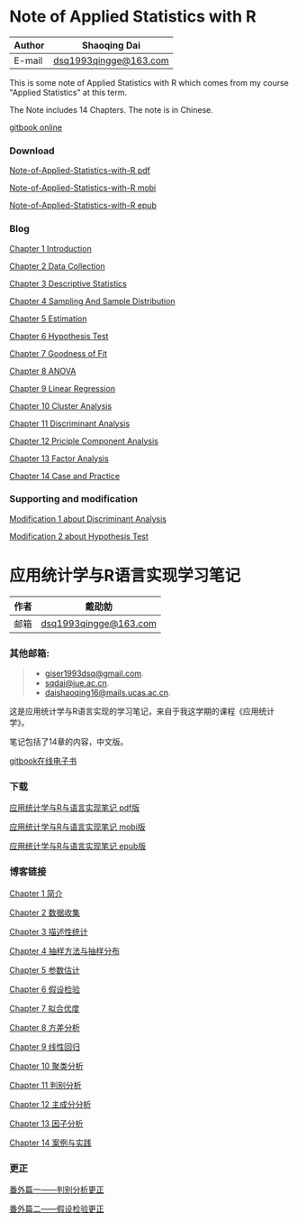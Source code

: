 # Note of Applied Statistics with R

|Author|Shaoqing Dai|
|---|---|
|E-mail|dsq1993qingge@163.com|

This is some note of Applied Statistics with R which comes from my course "Applied Statistics" at this term.

The Note includes 14 Chapters. The note is in Chinese.

[gitbook online](https://giserdaishaoqing.gitbooks.io/note-of-applied-statistics-with-r-book/content/)

### Download
[Note-of-Applied-Statistics-with-R pdf](http://science.gisersqdai.top/NBAPR%2Fnote-of-applied-statistics-with-r-book.pdf)

[Note-of-Applied-Statistics-with-R mobi](http://science.gisersqdai.top/NBAPR%2Fnote-of-applied-statistics-with-r-book.mobi)

[Note-of-Applied-Statistics-with-R epub](http://science.gisersqdai.top/NBAPR%2Fnote-of-applied-statistics-with-r-book.epub)

### Blog
[Chapter 1 Introduction](https://gisersqdai.top/2017/05/02/%E5%BA%94%E7%94%A8%E7%BB%9F%E8%AE%A1%E5%AD%A6%E4%B8%8ER%E8%AF%AD%E8%A8%80%E5%AE%9E%E7%8E%B0%E5%AD%A6%E4%B9%A0%E7%AC%94%E8%AE%B0%EF%BC%88%E4%B8%80%EF%BC%89%E2%80%94%E2%80%94%E7%AE%80%E4%BB%8B/)

[Chapter 2 Data Collection](https://gisersqdai.top/2017/05/04/%E5%BA%94%E7%94%A8%E7%BB%9F%E8%AE%A1%E5%AD%A6%E4%B8%8ER%E8%AF%AD%E8%A8%80%E5%AE%9E%E7%8E%B0%E5%AD%A6%E4%B9%A0%E7%AC%94%E8%AE%B0%EF%BC%88%E4%BA%8C%EF%BC%89%E2%80%94%E2%80%94%E6%95%B0%E6%8D%AE%E6%94%B6%E9%9B%86/)

[Chapter 3 Descriptive Statistics](https://gisersqdai.top/2017/05/05/%E5%BA%94%E7%94%A8%E7%BB%9F%E8%AE%A1%E5%AD%A6%E4%B8%8ER%E8%AF%AD%E8%A8%80%E5%AE%9E%E7%8E%B0%E5%AD%A6%E4%B9%A0%E7%AC%94%E8%AE%B0%EF%BC%88%E4%B8%89%EF%BC%89%E2%80%94%E2%80%94%E6%8F%8F%E8%BF%B0%E6%80%A7%E7%BB%9F%E8%AE%A1/)

[Chapter 4 Sampling And Sample Distribution](https://gisersqdai.top/2017/05/06/%E5%BA%94%E7%94%A8%E7%BB%9F%E8%AE%A1%E5%AD%A6%E4%B8%8ER%E8%AF%AD%E8%A8%80%E5%AE%9E%E7%8E%B0%E5%AD%A6%E4%B9%A0%E7%AC%94%E8%AE%B0%EF%BC%88%E5%9B%9B%EF%BC%89%E2%80%94%E2%80%94%E6%8A%BD%E6%A0%B7%E6%96%B9%E6%B3%95%E4%B8%8E%E6%8A%BD%E6%A0%B7%E5%88%86%E5%B8%83/)

[Chapter 5 Estimation](https://gisersqdai.top/2017/05/07/%E5%BA%94%E7%94%A8%E7%BB%9F%E8%AE%A1%E5%AD%A6%E4%B8%8ER%E8%AF%AD%E8%A8%80%E5%AE%9E%E7%8E%B0%E5%AD%A6%E4%B9%A0%E7%AC%94%E8%AE%B0%EF%BC%88%E4%BA%94%EF%BC%89%E2%80%94%E2%80%94%E5%8F%82%E6%95%B0%E4%BC%B0%E8%AE%A1/)

[Chapter 6 Hypothesis Test](https://gisersqdai.top/2017/05/08/%E5%BA%94%E7%94%A8%E7%BB%9F%E8%AE%A1%E5%AD%A6%E4%B8%8ER%E8%AF%AD%E8%A8%80%E5%AE%9E%E7%8E%B0%E5%AD%A6%E4%B9%A0%E7%AC%94%E8%AE%B0%EF%BC%88%E5%85%AD%EF%BC%89%E2%80%94%E2%80%94%E5%81%87%E8%AE%BE%E6%A3%80%E9%AA%8C/) 

[Chapter 7 Goodness of Fit](https://gisersqdai.top/2017/05/10/%E5%BA%94%E7%94%A8%E7%BB%9F%E8%AE%A1%E5%AD%A6%E4%B8%8ER%E8%AF%AD%E8%A8%80%E5%AE%9E%E7%8E%B0%E5%AD%A6%E4%B9%A0%E7%AC%94%E8%AE%B0%EF%BC%88%E4%B8%83%EF%BC%89%E2%80%94%E2%80%94%E6%8B%9F%E5%90%88%E4%BC%98%E5%BA%A6%E6%A3%80%E9%AA%8C/)  

[Chapter 8 ANOVA](https://gisersqdai.top/2017/06/11/%E5%BA%94%E7%94%A8%E7%BB%9F%E8%AE%A1%E5%AD%A6%E4%B8%8ER%E8%AF%AD%E8%A8%80%E5%AE%9E%E7%8E%B0%E5%AD%A6%E4%B9%A0%E7%AC%94%E8%AE%B0%EF%BC%88%E5%85%AB%EF%BC%89%E2%80%94%E2%80%94%E6%96%B9%E5%B7%AE%E5%88%86%E6%9E%90/)

[Chapter 9 Linear Regression](https://gisersqdai.top/2017/06/13/%E5%BA%94%E7%94%A8%E7%BB%9F%E8%AE%A1%E5%AD%A6%E4%B8%8ER%E8%AF%AD%E8%A8%80%E5%AE%9E%E7%8E%B0%E5%AD%A6%E4%B9%A0%E7%AC%94%E8%AE%B0%EF%BC%88%E4%B9%9D%EF%BC%89%E2%80%94%E2%80%94%E7%BA%BF%E6%80%A7%E5%9B%9E%E5%BD%92/)

[Chapter 10 Cluster Analysis](https://gisersqdai.top/2017/06/21/%E5%BA%94%E7%94%A8%E7%BB%9F%E8%AE%A1%E5%AD%A6%E4%B8%8ER%E8%AF%AD%E8%A8%80%E5%AE%9E%E7%8E%B0%E5%AD%A6%E4%B9%A0%E7%AC%94%E8%AE%B0%EF%BC%88%E5%8D%81%EF%BC%89%E2%80%94%E2%80%94%E8%81%9A%E7%B1%BB%E5%88%86%E6%9E%90/)

[Chapter 11 Discriminant Analysis](https://gisersqdai.top/2017/09/11/%E5%BA%94%E7%94%A8%E7%BB%9F%E8%AE%A1%E5%AD%A6%E4%B8%8ER%E8%AF%AD%E8%A8%80%E5%AE%9E%E7%8E%B0%E5%AD%A6%E4%B9%A0%E7%AC%94%E8%AE%B0%EF%BC%88%E5%8D%81%E4%B8%80%EF%BC%89%E2%80%94%E2%80%94%E5%88%A4%E5%88%AB%E5%88%86%E6%9E%90/)

[Chapter 12 Priciple Component Analysis](https://gisersqdai.top/2017/09/22/%E5%BA%94%E7%94%A8%E7%BB%9F%E8%AE%A1%E5%AD%A6%E4%B8%8ER%E8%AF%AD%E8%A8%80%E5%AE%9E%E7%8E%B0%E5%AD%A6%E4%B9%A0%E7%AC%94%E8%AE%B0%EF%BC%88%E5%8D%81%E4%BA%8C%EF%BC%89%E2%80%94%E2%80%94%E4%B8%BB%E6%88%90%E5%88%86%E5%88%86%E6%9E%90/)

[Chapter 13 Factor Analysis](https://gisersqdai.top/2017/10/06/%E5%BA%94%E7%94%A8%E7%BB%9F%E8%AE%A1%E5%AD%A6%E4%B8%8ER%E8%AF%AD%E8%A8%80%E5%AE%9E%E7%8E%B0%E5%AD%A6%E4%B9%A0%E7%AC%94%E8%AE%B0%EF%BC%88%E5%8D%81%E4%B8%89%EF%BC%89%E2%80%94%E2%80%94%E5%9B%A0%E5%AD%90%E5%88%86%E6%9E%90/)

[Chapter 14 Case and Practice](https://gisersqdai.top/2017/10/08/%E5%BA%94%E7%94%A8%E7%BB%9F%E8%AE%A1%E5%AD%A6%E4%B8%8ER%E8%AF%AD%E8%A8%80%E5%AE%9E%E7%8E%B0%E5%AD%A6%E4%B9%A0%E7%AC%94%E8%AE%B0%EF%BC%88%E5%8D%81%E5%9B%9B%EF%BC%89%E2%80%94%E2%80%94%E6%A1%88%E4%BE%8B%E4%B8%8E%E5%AE%9E%E8%B7%B5/)

### Supporting and modification

[Modification 1 about Discriminant Analysis](http://gisersqdai.top/2019/01/10/%E5%BA%94%E7%94%A8%E7%BB%9F%E8%AE%A1%E5%AD%A6%E4%B8%8ER%E8%AF%AD%E8%A8%80%E5%AE%9E%E7%8E%B0%E7%AC%94%E8%AE%B0%EF%BC%88%E7%95%AA%E5%A4%96%E7%AF%87%E4%B8%80%EF%BC%89/)

[Modification 2 about Hypothesis Test](http://gisersqdai.top/2020/02/19/%E5%BA%94%E7%94%A8%E7%BB%9F%E8%AE%A1%E5%AD%A6%E4%B8%8ER%E8%AF%AD%E8%A8%80%E5%AE%9E%E7%8E%B0%E7%AC%94%E8%AE%B0%EF%BC%88%E7%95%AA%E5%A4%96%E7%AF%87%E4%BA%8C%EF%BC%89%E2%80%94%E2%80%94%E5%81%87%E8%AE%BE%E6%A3%80%E9%AA%8C%E6%9B%B4%E6%AD%A3/)

# 应用统计学与R语言实现学习笔记

|作者|戴劭勍|
|---|---|
|邮箱|dsq1993qingge@163.com|

### 其他邮箱:
>* giser1993dsq@gmail.com. 
>* sqdai@iue.ac.cn. 
>* daishaoqing16@mails.ucas.ac.cn.

这是应用统计学与R语言实现的学习笔记，来自于我这学期的课程《应用统计学》。

笔记包括了14章的内容，中文版。

[gitbook在线电子书](https://giserdaishaoqing.gitbooks.io/note-of-applied-statistics-with-r-book/content/)

### 下载
[应用统计学与R与语言实现笔记 pdf版](http://science.gisersqdai.top/NBAPR%2Fnote-of-applied-statistics-with-r-book.pdf)

[应用统计学与R与语言实现笔记 mobi版](http://science.gisersqdai.top/NBAPR%2Fnote-of-applied-statistics-with-r-book.mobi)

[应用统计学与R与语言实现笔记 epub版](http://science.gisersqdai.top/NBAPR%2Fnote-of-applied-statistics-with-r-book.epub)

### 博客链接
[Chapter 1 简介](https://gisersqdai.top/2017/05/02/%E5%BA%94%E7%94%A8%E7%BB%9F%E8%AE%A1%E5%AD%A6%E4%B8%8ER%E8%AF%AD%E8%A8%80%E5%AE%9E%E7%8E%B0%E5%AD%A6%E4%B9%A0%E7%AC%94%E8%AE%B0%EF%BC%88%E4%B8%80%EF%BC%89%E2%80%94%E2%80%94%E7%AE%80%E4%BB%8B/)

[Chapter 2 数据收集](https://gisersqdai.top/2017/05/04/%E5%BA%94%E7%94%A8%E7%BB%9F%E8%AE%A1%E5%AD%A6%E4%B8%8ER%E8%AF%AD%E8%A8%80%E5%AE%9E%E7%8E%B0%E5%AD%A6%E4%B9%A0%E7%AC%94%E8%AE%B0%EF%BC%88%E4%BA%8C%EF%BC%89%E2%80%94%E2%80%94%E6%95%B0%E6%8D%AE%E6%94%B6%E9%9B%86/)

[Chapter 3 描述性统计](https://gisersqdai.top/2017/05/05/%E5%BA%94%E7%94%A8%E7%BB%9F%E8%AE%A1%E5%AD%A6%E4%B8%8ER%E8%AF%AD%E8%A8%80%E5%AE%9E%E7%8E%B0%E5%AD%A6%E4%B9%A0%E7%AC%94%E8%AE%B0%EF%BC%88%E4%B8%89%EF%BC%89%E2%80%94%E2%80%94%E6%8F%8F%E8%BF%B0%E6%80%A7%E7%BB%9F%E8%AE%A1/)

[Chapter 4 抽样方法与抽样分布](https://gisersqdai.top/2017/05/06/%E5%BA%94%E7%94%A8%E7%BB%9F%E8%AE%A1%E5%AD%A6%E4%B8%8ER%E8%AF%AD%E8%A8%80%E5%AE%9E%E7%8E%B0%E5%AD%A6%E4%B9%A0%E7%AC%94%E8%AE%B0%EF%BC%88%E5%9B%9B%EF%BC%89%E2%80%94%E2%80%94%E6%8A%BD%E6%A0%B7%E6%96%B9%E6%B3%95%E4%B8%8E%E6%8A%BD%E6%A0%B7%E5%88%86%E5%B8%83/)

[Chapter 5 参数估计](https://gisersqdai.top/2017/05/07/%E5%BA%94%E7%94%A8%E7%BB%9F%E8%AE%A1%E5%AD%A6%E4%B8%8ER%E8%AF%AD%E8%A8%80%E5%AE%9E%E7%8E%B0%E5%AD%A6%E4%B9%A0%E7%AC%94%E8%AE%B0%EF%BC%88%E4%BA%94%EF%BC%89%E2%80%94%E2%80%94%E5%8F%82%E6%95%B0%E4%BC%B0%E8%AE%A1/)

[Chapter 6 假设检验](https://gisersqdai.top/2017/05/08/%E5%BA%94%E7%94%A8%E7%BB%9F%E8%AE%A1%E5%AD%A6%E4%B8%8ER%E8%AF%AD%E8%A8%80%E5%AE%9E%E7%8E%B0%E5%AD%A6%E4%B9%A0%E7%AC%94%E8%AE%B0%EF%BC%88%E5%85%AD%EF%BC%89%E2%80%94%E2%80%94%E5%81%87%E8%AE%BE%E6%A3%80%E9%AA%8C/)

[Chapter 7 拟合优度](https://gisersqdai.top/2017/05/10/%E5%BA%94%E7%94%A8%E7%BB%9F%E8%AE%A1%E5%AD%A6%E4%B8%8ER%E8%AF%AD%E8%A8%80%E5%AE%9E%E7%8E%B0%E5%AD%A6%E4%B9%A0%E7%AC%94%E8%AE%B0%EF%BC%88%E4%B8%83%EF%BC%89%E2%80%94%E2%80%94%E6%8B%9F%E5%90%88%E4%BC%98%E5%BA%A6%E6%A3%80%E9%AA%8C/) 

[Chapter 8 方差分析](https://gisersqdai.top/2017/06/11/%E5%BA%94%E7%94%A8%E7%BB%9F%E8%AE%A1%E5%AD%A6%E4%B8%8ER%E8%AF%AD%E8%A8%80%E5%AE%9E%E7%8E%B0%E5%AD%A6%E4%B9%A0%E7%AC%94%E8%AE%B0%EF%BC%88%E5%85%AB%EF%BC%89%E2%80%94%E2%80%94%E6%96%B9%E5%B7%AE%E5%88%86%E6%9E%90/)

[Chapter 9 线性回归](https://gisersqdai.top/2017/06/13/%E5%BA%94%E7%94%A8%E7%BB%9F%E8%AE%A1%E5%AD%A6%E4%B8%8ER%E8%AF%AD%E8%A8%80%E5%AE%9E%E7%8E%B0%E5%AD%A6%E4%B9%A0%E7%AC%94%E8%AE%B0%EF%BC%88%E4%B9%9D%EF%BC%89%E2%80%94%E2%80%94%E7%BA%BF%E6%80%A7%E5%9B%9E%E5%BD%92/)

[Chapter 10 聚类分析](https://gisersqdai.top/2017/06/21/%E5%BA%94%E7%94%A8%E7%BB%9F%E8%AE%A1%E5%AD%A6%E4%B8%8ER%E8%AF%AD%E8%A8%80%E5%AE%9E%E7%8E%B0%E5%AD%A6%E4%B9%A0%E7%AC%94%E8%AE%B0%EF%BC%88%E5%8D%81%EF%BC%89%E2%80%94%E2%80%94%E8%81%9A%E7%B1%BB%E5%88%86%E6%9E%90/)

[Chapter 11 判别分析](https://gisersqdai.top/2017/09/11/%E5%BA%94%E7%94%A8%E7%BB%9F%E8%AE%A1%E5%AD%A6%E4%B8%8ER%E8%AF%AD%E8%A8%80%E5%AE%9E%E7%8E%B0%E5%AD%A6%E4%B9%A0%E7%AC%94%E8%AE%B0%EF%BC%88%E5%8D%81%E4%B8%80%EF%BC%89%E2%80%94%E2%80%94%E5%88%A4%E5%88%AB%E5%88%86%E6%9E%90/)

[Chapter 12 主成分分析](https://gisersqdai.top/2017/09/22/%E5%BA%94%E7%94%A8%E7%BB%9F%E8%AE%A1%E5%AD%A6%E4%B8%8ER%E8%AF%AD%E8%A8%80%E5%AE%9E%E7%8E%B0%E5%AD%A6%E4%B9%A0%E7%AC%94%E8%AE%B0%EF%BC%88%E5%8D%81%E4%BA%8C%EF%BC%89%E2%80%94%E2%80%94%E4%B8%BB%E6%88%90%E5%88%86%E5%88%86%E6%9E%90/)

[Chapter 13 因子分析](https://gisersqdai.top/2017/10/06/%E5%BA%94%E7%94%A8%E7%BB%9F%E8%AE%A1%E5%AD%A6%E4%B8%8ER%E8%AF%AD%E8%A8%80%E5%AE%9E%E7%8E%B0%E5%AD%A6%E4%B9%A0%E7%AC%94%E8%AE%B0%EF%BC%88%E5%8D%81%E4%B8%89%EF%BC%89%E2%80%94%E2%80%94%E5%9B%A0%E5%AD%90%E5%88%86%E6%9E%90/)

[Chapter 14 案例与实践](https://gisersqdai.top/2017/10/08/%E5%BA%94%E7%94%A8%E7%BB%9F%E8%AE%A1%E5%AD%A6%E4%B8%8ER%E8%AF%AD%E8%A8%80%E5%AE%9E%E7%8E%B0%E5%AD%A6%E4%B9%A0%E7%AC%94%E8%AE%B0%EF%BC%88%E5%8D%81%E5%9B%9B%EF%BC%89%E2%80%94%E2%80%94%E6%A1%88%E4%BE%8B%E4%B8%8E%E5%AE%9E%E8%B7%B5/)

### 更正

[番外篇一——判别分析更正](http://gisersqdai.top/2019/01/10/%E5%BA%94%E7%94%A8%E7%BB%9F%E8%AE%A1%E5%AD%A6%E4%B8%8ER%E8%AF%AD%E8%A8%80%E5%AE%9E%E7%8E%B0%E7%AC%94%E8%AE%B0%EF%BC%88%E7%95%AA%E5%A4%96%E7%AF%87%E4%B8%80%EF%BC%89/)

[番外篇二——假设检验更正](http://gisersqdai.top/2020/02/19/%E5%BA%94%E7%94%A8%E7%BB%9F%E8%AE%A1%E5%AD%A6%E4%B8%8ER%E8%AF%AD%E8%A8%80%E5%AE%9E%E7%8E%B0%E7%AC%94%E8%AE%B0%EF%BC%88%E7%95%AA%E5%A4%96%E7%AF%87%E4%BA%8C%EF%BC%89%E2%80%94%E2%80%94%E5%81%87%E8%AE%BE%E6%A3%80%E9%AA%8C%E6%9B%B4%E6%AD%A3/)
